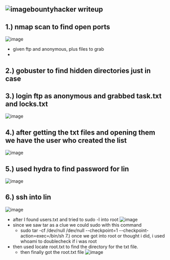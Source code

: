 ![image](https://github.com/TekTristan/cyber-rooms/assets/92371193/b55e0450-379d-46fb-9434-db937e647e83)bountyhacker writeup
  - 

1.) nmap scan to find open ports 
  - 
  ![image](https://github.com/TekTristan/cyber-rooms/assets/92371193/54099765-98d6-4e35-a8af-53501210a5aa)
  - given ftp and anonymous, plus files to grab
  - 
2.) gobuster to find hidden directories just in case
  -
  
3.) login ftp as anonymous and grabbed task.txt and locks.txt
  -
  ![image](https://github.com/TekTristan/cyber-rooms/assets/92371193/873556c0-7ed1-47ee-a8a0-0a21d104ab0d)

4.) after getting the txt files and opening them we have the user who created the list 
  -
  ![image](https://github.com/TekTristan/cyber-rooms/assets/92371193/08667cbe-3de4-439f-b05e-aa8dc1a4e063)

5.) used hydra to find password for lin 
  -
  ![image](https://github.com/TekTristan/cyber-rooms/assets/92371193/d24ea343-bf74-49d6-bdee-3c0c5d4e0665)

6.) ssh into lin
  -
  ![image](https://github.com/TekTristan/cyber-rooms/assets/92371193/52a68029-3e5b-401d-8964-a9e0d24e4c1c)
  - after I found users.txt and tried to sudo -l into root
  ![image](https://github.com/TekTristan/cyber-rooms/assets/92371193/8eb1968a-fac3-4c96-b0bd-398fc66280ce)
  - since we saw tar as a clue we could sudo with this command
    -   sudo tar -cf /dev/null /dev/null --checkpoint=1 --checkpoint-action=exec=/bin/sh
7.) once we got into root or thought i did, i used whoami to doublecheck if i was root
  - then used locate root.txt to find the directory for the txt file.
      - then finally got the root.txt file 
  ![image](https://github.com/TekTristan/cyber-rooms/assets/92371193/61453ee8-3f57-4f36-89c0-557583e8350d)



